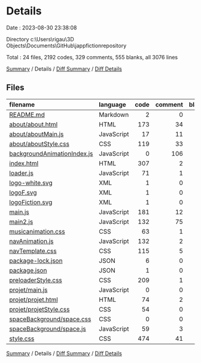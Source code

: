 # Details

Date : 2023-08-30 23:38:08

Directory c:\\Users\\rigau\\3D Objects\\Documents\\GitHub\\jappfictionrepository

Total : 24 files,  2192 codes, 329 comments, 555 blanks, all 3076 lines

[Summary](results.md) / Details / [Diff Summary](diff.md) / [Diff Details](diff-details.md)

## Files
| filename | language | code | comment | blank | total |
| :--- | :--- | ---: | ---: | ---: | ---: |
| [README.md](/README.md) | Markdown | 2 | 0 | 0 | 2 |
| [about/about.html](/about/about.html) | HTML | 173 | 34 | 32 | 239 |
| [about/aboutMain.js](/about/aboutMain.js) | JavaScript | 17 | 11 | 8 | 36 |
| [about/aboutStyle.css](/about/aboutStyle.css) | CSS | 119 | 33 | 22 | 174 |
| [backgroundAnimationIndex.js](/backgroundAnimationIndex.js) | JavaScript | 0 | 106 | 2 | 108 |
| [index.html](/index.html) | HTML | 307 | 2 | 58 | 367 |
| [loader.js](/loader.js) | JavaScript | 71 | 1 | 14 | 86 |
| [logo-white.svg](/logo-white.svg) | XML | 1 | 0 | 0 | 1 |
| [logoF.svg](/logoF.svg) | XML | 1 | 0 | 0 | 1 |
| [logoFiction.svg](/logoFiction.svg) | XML | 1 | 0 | 0 | 1 |
| [main.js](/main.js) | JavaScript | 181 | 12 | 86 | 279 |
| [main2.js](/main2.js) | JavaScript | 132 | 75 | 82 | 289 |
| [musicanimation.css](/musicanimation.css) | CSS | 63 | 1 | 3 | 67 |
| [navAnimation.js](/navAnimation.js) | JavaScript | 132 | 2 | 56 | 190 |
| [navTemplate.css](/navTemplate.css) | CSS | 115 | 5 | 23 | 143 |
| [package-lock.json](/package-lock.json) | JSON | 6 | 0 | 1 | 7 |
| [package.json](/package.json) | JSON | 1 | 0 | 1 | 2 |
| [preloaderStyle.css](/preloaderStyle.css) | CSS | 209 | 1 | 20 | 230 |
| [projet/main.js](/projet/main.js) | JavaScript | 0 | 0 | 1 | 1 |
| [projet/projet.html](/projet/projet.html) | HTML | 74 | 2 | 24 | 100 |
| [projet/projetStyle.css](/projet/projetStyle.css) | CSS | 54 | 0 | 12 | 66 |
| [spaceBackground/space.css](/spaceBackground/space.css) | CSS | 0 | 0 | 1 | 1 |
| [spaceBackground/space.js](/spaceBackground/space.js) | JavaScript | 59 | 3 | 10 | 72 |
| [style.css](/style.css) | CSS | 474 | 41 | 99 | 614 |

[Summary](results.md) / Details / [Diff Summary](diff.md) / [Diff Details](diff-details.md)